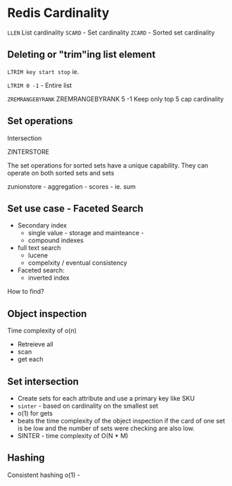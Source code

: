 # Redis Cardinality
`LLEN` List cardinality
`SCARD` - Set cardinality
`ZCARD` - Sorted set cardinality

## Deleting or "trim"ing list element
`LTRIM key start stop`
ie. 

`LTRIM 0 -1` - Entire list

`ZREMRANGEBYRANK`
ZREMRANGEBYRANK 5 -1
Keep only top 5
cap cardinality

## Set operations

Intersection

ZINTERSTORE

The set operations for sorted sets have a unique capability. They can operate on
both sorted sets and sets

zunionstore - aggregation - scores - ie. sum

## Set use case - Faceted Search
* Secondary index
  * single value - storage and mainteance -
  * compound indexes
* full text search
  * lucene
  * compelxity / eventual consistency
* Faceted search:
  * inverted index

How to find?
## Object inspection
Time complexity of o(n)
* Retreieve all
* scan
* get each

## Set intersection
* Create sets for each attribute and use a primary key like SKU
* `sinter` - based on cardinality on the smallest set
* o(1) for gets
* beats the time complexity of the object inspection if the card of one set is be low and the number of sets were checking are also low.
* SINTER - time complexity of O(N * M)

## Hashing
Consistent hashing
o(1) - 
